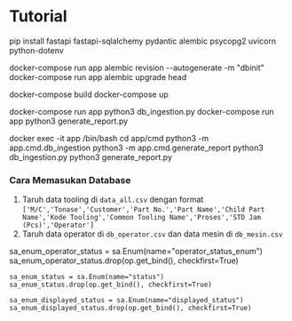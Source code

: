 # Tutorial

pip install fastapi fastapi-sqlalchemy pydantic alembic psycopg2 uvicorn python-dotenv

docker-compose run app alembic revision --autogenerate -m "dbinit"
docker-compose run app alembic upgrade head

docker-compose build
docker-compose up

docker-compose run app python3 db_ingestion.py
docker-compose run app python3 generate_report.py

docker exec -it app /bin/bash
cd app/cmd
python3 -m app.cmd.db_ingestion
python3 -m app.cmd.generate_report
python3 db_ingestion.py
python3 generate_report.py

### Cara Memasukan Database
1. Taruh data tooling di `data_all.csv` dengan format 
```['M/C','Tonase','Customer','Part No.','Part Name','Child Part Name','Kode Tooling','Common Tooling Name','Proses','STD Jam (Pcs)','Operator']```
1. Taruh data operator di `db_operator.csv` dan data mesin di `db_mesin.csv`



sa_enum_operator_status = sa.Enum(name="operator_status_enum")
    sa_enum_operator_status.drop(op.get_bind(), checkfirst=True)

    sa_enum_status = sa.Enum(name="status")
    sa_enum_status.drop(op.get_bind(), checkfirst=True)

    sa_enum_displayed_status = sa.Enum(name="displayed_status")
    sa_enum_displayed_status.drop(op.get_bind(), checkfirst=True)